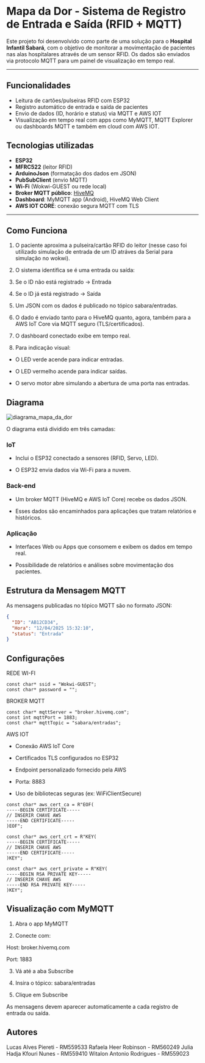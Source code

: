 # Mapa da Dor - Sistema de Registro de Entrada e Saída (RFID + MQTT)
Este projeto foi desenvolvido como parte de uma solução para o **Hospital Infantil Sabará**, com o objetivo de monitorar a movimentação de pacientes nas alas hospitalares através de um sensor RFID. Os dados são enviados via protocolo MQTT para um painel de visualização em tempo real.

---

## Funcionalidades

- Leitura de cartões/pulseiras RFID com ESP32  
- Registro automático de entrada e saída de pacientes  
- Envio de dados (ID, horário e status) via MQTT e AWS IOT
- Visualização em tempo real com apps como MyMQTT, MQTT Explorer ou dashboards MQTT e também em cloud com AWS IOT.

## Tecnologias utilizadas

- **ESP32**  
- **MFRC522** (leitor RFID)  
- **ArduinoJson** (formatação dos dados em JSON)  
- **PubSubClient** (envio MQTT)  
- **Wi-Fi** (Wokwi-GUEST ou rede local)  
- **Broker MQTT público**: [HiveMQ](https://broker.hivemq.com)  
- **Dashboard**: MyMQTT app (Android), HiveMQ Web Client
- **AWS IOT CORE**: conexão segura MQTT com TLS

---
## Como Funciona

1. O paciente aproxima a pulseira/cartão RFID do leitor (nesse caso foi utilizado simulação de entrada de um ID atráves da Serial para simulação no wokwi).

2. O sistema identifica se é uma entrada ou saída:

3. Se o ID não está registrado → Entrada

4. Se o ID já está registrado → Saída

5. Um JSON com os dados é publicado no tópico sabara/entradas.
  
6. O dado é enviado tanto para o HiveMQ quanto, agora, também para a AWS IoT Core via MQTT seguro (TLS/certificados). 

7. O dashboard conectado exibe em tempo real.
   
8. Para indicação visual:

- O LED verde acende para indicar entradas.

- O LED vermelho acende para indicar saídas.

- O servo motor abre simulando a abertura de uma porta nas entradas.

## Diagrama

![diagrama_mapa_da_dor](https://github.com/user-attachments/assets/7aa6476e-b046-48a7-8aaf-76d7cd9b80a9)

O diagrama está dividido em três camadas:

### IoT

- Inclui o ESP32 conectado a sensores (RFID, Servo, LED).

- O ESP32 envia dados via Wi-Fi para a nuvem.

### Back-end

- Um broker MQTT (HiveMQ e AWS IoT Core) recebe os dados JSON.

- Esses dados são encaminhados para aplicações que tratam relatórios e históricos.

### Aplicação

- Interfaces Web ou Apps que consomem e exibem os dados em tempo real.

- Possibilidade de relatórios e análises sobre movimentação dos pacientes.

## Estrutura da Mensagem MQTT

As mensagens publicadas no tópico MQTT são no formato JSON:

```json
{
  "ID": "AB12CD34",
  "Hora": "12/04/2025 15:32:10",
  "status": "Entrada"
}

```
## Configurações

REDE WI-FI

```
const char* ssid = "Wokwi-GUEST";
const char* password = "";
```

BROKER MQTT

```
const char* mqttServer = "broker.hivemq.com";
const int mqttPort = 1883;
const char* mqttTopic = "sabara/entradas";
```

AWS IOT

- Conexão AWS IoT Core

- Certificados TLS configurados no ESP32

- Endpoint personalizado fornecido pela AWS

- Porta: 8883

- Uso de bibliotecas seguras (ex: WiFiClientSecure)
```
const char* aws_cert_ca = R"EOF(
-----BEGIN CERTIFICATE-----
// INSERIR CHAVE AWS
-----END CERTIFICATE-----
)EOF";

const char* aws_cert_crt = R"KEY(
-----BEGIN CERTIFICATE-----
// INSERIR CHAVE AWS
-----END CERTIFICATE-----
)KEY";

const char* aws_cert_private = R"KEY(
-----BEGIN RSA PRIVATE KEY-----
// INSERIR CHAVE AWS
-----END RSA PRIVATE KEY-----
)KEY";
```


## Visualização com MyMQTT
1. Abra o app MyMQTT

2. Conecte com:

Host: broker.hivemq.com

Port: 1883

3. Vá até a aba Subscribe

4. Insira o tópico: sabara/entradas

5. Clique em Subscribe

As mensagens devem aparecer automaticamente a cada registro de entrada ou saída.

## Autores

Lucas Alves Piereti - RM559533
Rafaela Heer Robinson - RM560249
Julia Hadja Kfouri Nunes - RM559410
Witalon Antonio Rodrigues - RM559023

